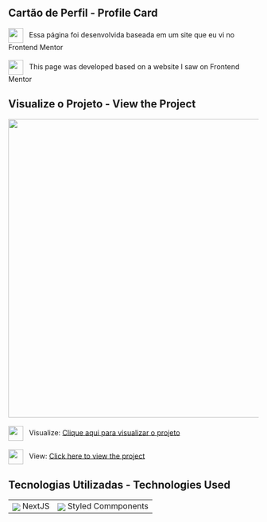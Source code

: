 ## Cartão de Perfil - Profile Card

<div align="left">
  <img align="center" width="30px" src="https://emojigraph.org/media/joypixels/flag-brazil_1f1e7-1f1f7.png"/>
  &nbsp; Essa página foi desenvolvida baseada em um site que eu vi no Frontend Mentor
</div>
<br/>
<div align="left">
  <img align="center" width="30px" src="https://emojigraph.org/media/joypixels/flag-united-states_1f1fa-1f1f8.png"/>
  &nbsp; This page was developed based on a website I saw on Frontend Mentor
</div>

## Visualize o Projeto - View the Project

<div align="left">
  <img align="center" width="600px" src="https://elievertongomes.site/images/projeto-img-12.webp"/>
</div>
<br />
<div align="left">
  <div>
    <img align="center" width="30px" src="https://emojigraph.org/media/joypixels/flag-brazil_1f1e7-1f1f7.png"/>
    &nbsp;&nbsp;Visualize: <a href="https://profile-card-tau-kohl.vercel.app">Clique aqui para visualizar o projeto</a>
  </div>
<div>
<br />
<div>
    <img align="center" width="30px" src="https://emojigraph.org/media/joypixels/flag-united-states_1f1fa-1f1f8.png"/>
    &nbsp;&nbsp;View: <a href="https://profile-card-tau-kohl.vercel.app">Click here to view the project</a>
</div>

## Tecnologias Utilizadas - Technologies Used

<table>
  <tr>
    <td align="center">
      <div></div>
      <img align="center" src="https://elievertongomes.site/images/nextjs-1.webp"/>
      NextJS
    </td>
    <td align="center">
      <img align="center" src="https://elievertongomes.site/images/styledcomponents-1.webp"/>
      Styled Commponents
    </td>
  </tr>
</table>

